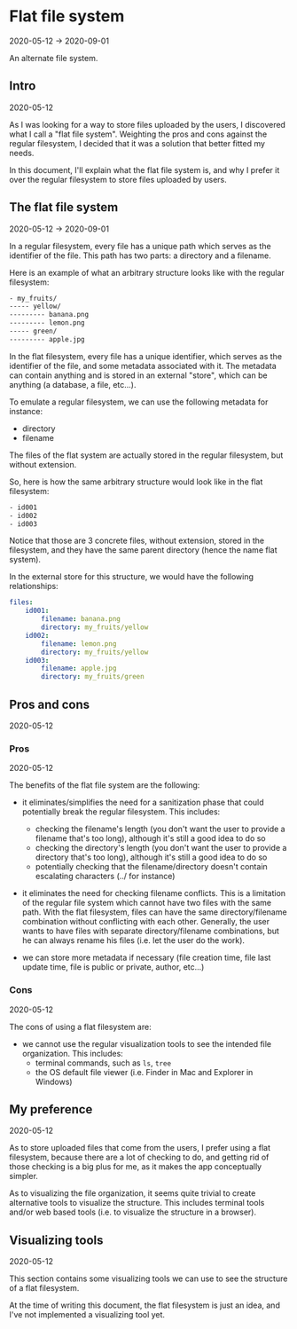 Flat file system
===============
2020-05-12 -> 2020-09-01



An alternate file system.



Intro
--------
2020-05-12

As I was looking for a way to store files uploaded by the users, I discovered what I call a "flat file system".
Weighting the pros and cons against the regular filesystem, I decided that it was a solution that better fitted my needs.

In this document, I'll explain what the flat file system is, and why I prefer it over the regular filesystem to store files
uploaded by users.



The flat file system
-----------
2020-05-12 -> 2020-09-01

In a regular filesystem, every file has a unique path which serves as the identifier of the file.
This path has two parts: a directory and a filename.


Here is an example of what an arbitrary structure looks like with the regular filesystem:

```txt
- my_fruits/
----- yellow/
--------- banana.png
--------- lemon.png
----- green/
--------- apple.jpg
```



In the flat filesystem, every file has a unique identifier, which serves as the identifier of the file, and some metadata associated with it.
The metadata can contain anything and is stored in an external "store", which can be anything (a database, a file, etc...).

To emulate a regular filesystem, we can use the following metadata for instance:
- directory 
- filename


The files of the flat system are actually stored in the regular filesystem, but without extension.

So, here is how the same arbitrary structure would look like in the flat filesystem:

```txt
- id001
- id002
- id003
```

Notice that those are 3 concrete files, without extension, stored in the filesystem, and they have the same parent directory (hence the name flat system).




In the external store for this structure, we would have the following relationships:

```yaml
files:
    id001:
        filename: banana.png
        directory: my_fruits/yellow
    id002:
        filename: lemon.png
        directory: my_fruits/yellow
    id003:
        filename: apple.jpg
        directory: my_fruits/green
``` 



Pros and cons
---------
2020-05-12


### Pros
2020-05-12

The benefits of the flat file system are the following:

- it eliminates/simplifies the need for a sanitization phase that could potentially break the regular filesystem.
    This includes: 
    - checking the filename's length (you don't want the user to provide a filename that's too long), although it's still a good idea to do so
    - checking the directory's length (you don't want the user to provide a directory that's too long), although it's still a good idea to do so
    - potentially checking that the filename/directory doesn't contain escalating characters (../ for instance) 
    
- it eliminates the need for checking filename conflicts.
    This is a limitation of the regular file system which cannot have two files with the same path.
    With the flat filesystem, files can have the same directory/filename combination without conflicting with each other.
    Generally, the user wants to have files with separate directory/filename combinations, but he can always rename his files (i.e. let the user do the work). 
- we can store more metadata if necessary (file creation time, file last update time, file is public or private, author, etc...)



### Cons
2020-05-12

The cons of using a flat filesystem are:

- we cannot use the regular visualization tools to see the intended file organization.
    This includes:
    - terminal commands, such as `ls`, `tree`
    - the OS default file viewer (i.e. Finder in Mac and Explorer in Windows)



My preference
----------
2020-05-12

As to store uploaded files that come from the users, I prefer using a flat filesystem, because there are a lot of checking to do,
and getting rid of those checking is a big plus for me, as it makes the app conceptually simpler. 

As to visualizing the file organization, it seems quite trivial to create alternative tools to visualize the structure.
This includes terminal tools and/or web based tools (i.e. to visualize the structure in a browser).






Visualizing tools
-------
2020-05-12

This section contains some visualizing tools we can use to see the structure of a flat filesystem. 

At the time of writing this document, the flat filesystem is just an idea, and I've not implemented a visualizing tool yet.




 






